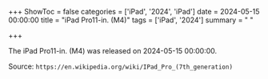 +++
ShowToc = false
categories = ['iPad', '2024', 'iPad']
date = 2024-05-15 00:00:00
title = "iPad Pro11-in. (M4)"
tags = ['iPad', '2024']
summary = " "

+++

The iPad Pro11-in. (M4) was released on 2024-05-15 00:00:00.

Source: `https://en.wikipedia.org/wiki/IPad_Pro_(7th_generation)`
